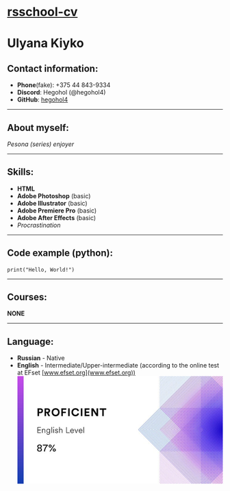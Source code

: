 # [rsschool-cv](https://github.com/hegohol4/rsschool-cv)

# Ulyana Kiyko

## Contact information:

* __Phone__(fake): +375 44 843-9334
* __Discord__: Hegohol (@hegohol4)
* __GitHub__: [hegohol4](https://github.com/hegohol4)

*************

## About myself:

_Pesona (series) enjoyer_

****************

## Skills:

* __HTML__
* __Adobe Photoshop__ (basic)
* __Adobe Illustrator__ (basic)
* __Adobe Premiere Pro__ (basic)
* __Adobe After Effects__ (basic)
* _Procrastination_

**********************

## Code example (python):
```
print("Hello, World!")
```

***************************

## Courses:
__NONE__

**********************

## Language:
* __Russian__ - Native
* __English__ - Intermediate/Upper-intermediate (according to the online test at EFset [www.efset.org](www.efset.org))
![Alt-Test](/fvBXqnoR.jpg "Test result")